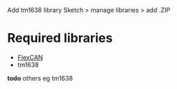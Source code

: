 Add tm1638 library Sketch  > manage libraries > add .ZIP


# Required libraries
 - [FlexCAN](https://github.com/teachop/FlexCAN_Library)
 - tm1638

**todo** others eg tm1638

